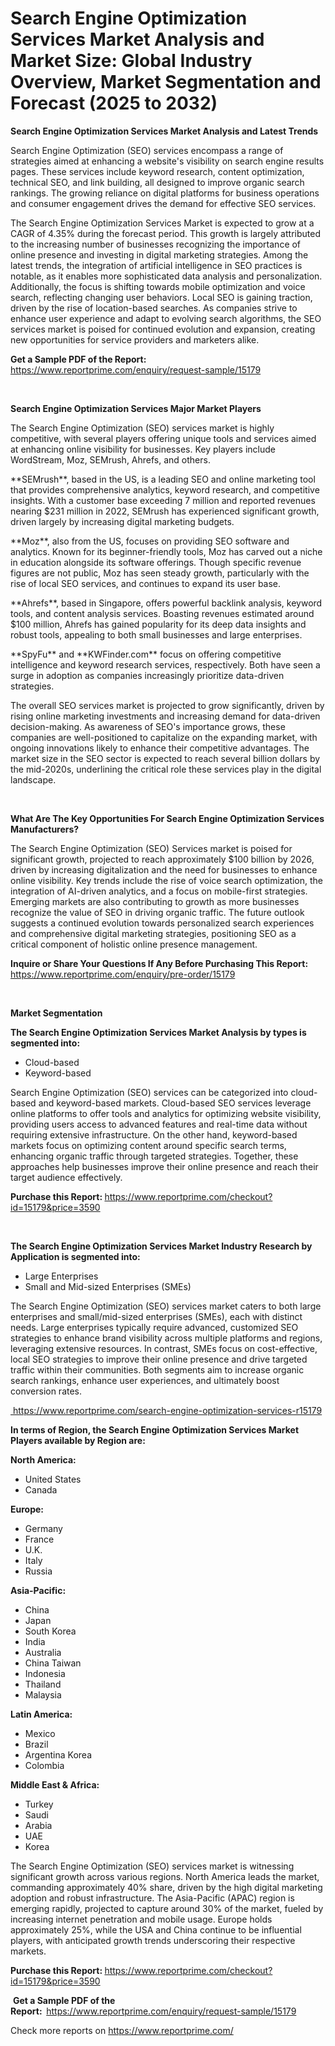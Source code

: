 <p><h1>Search Engine Optimization Services Market Analysis and Market Size: Global Industry Overview, Market Segmentation and Forecast (2025 to 2032)</h1></p><p><strong>Search Engine Optimization Services Market Analysis and Latest Trends</strong></p>
<p><p>Search Engine Optimization (SEO) services encompass a range of strategies aimed at enhancing a website's visibility on search engine results pages. These services include keyword research, content optimization, technical SEO, and link building, all designed to improve organic search rankings. The growing reliance on digital platforms for business operations and consumer engagement drives the demand for effective SEO services.</p><p>The Search Engine Optimization Services Market is expected to grow at a CAGR of 4.35% during the forecast period. This growth is largely attributed to the increasing number of businesses recognizing the importance of online presence and investing in digital marketing strategies. Among the latest trends, the integration of artificial intelligence in SEO practices is notable, as it enables more sophisticated data analysis and personalization. Additionally, the focus is shifting towards mobile optimization and voice search, reflecting changing user behaviors. Local SEO is gaining traction, driven by the rise of location-based searches. As companies strive to enhance user experience and adapt to evolving search algorithms, the SEO services market is poised for continued evolution and expansion, creating new opportunities for service providers and marketers alike.</p></p>
<p><strong>Get a Sample PDF of the Report:&nbsp;</strong> <a href="https://www.reportprime.com/enquiry/request-sample/15179?utm_campaign=2292&utm_medium=2&utm_source=Github&utm_content=ia&utm_term=20032025&utm_id=search-engine-optimization-services">https://www.reportprime.com/enquiry/request-sample/15179</a></p>
<p>&nbsp;</p>
<p><strong>Search Engine Optimization Services Major Market Players</strong></p>
<p><p>The Search Engine Optimization (SEO) services market is highly competitive, with several players offering unique tools and services aimed at enhancing online visibility for businesses. Key players include WordStream, Moz, SEMrush, Ahrefs, and others.</p><p>**SEMrush**, based in the US, is a leading SEO and online marketing tool that provides comprehensive analytics, keyword research, and competitive insights. With a customer base exceeding 7 million and reported revenues nearing $231 million in 2022, SEMrush has experienced significant growth, driven largely by increasing digital marketing budgets.</p><p>**Moz**, also from the US, focuses on providing SEO software and analytics. Known for its beginner-friendly tools, Moz has carved out a niche in education alongside its software offerings. Though specific revenue figures are not public, Moz has seen steady growth, particularly with the rise of local SEO services, and continues to expand its user base.</p><p>**Ahrefs**, based in Singapore, offers powerful backlink analysis, keyword tools, and content analysis services. Boasting revenues estimated around $100 million, Ahrefs has gained popularity for its deep data insights and robust tools, appealing to both small businesses and large enterprises.</p><p>**SpyFu** and **KWFinder.com** focus on offering competitive intelligence and keyword research services, respectively. Both have seen a surge in adoption as companies increasingly prioritize data-driven strategies.</p><p>The overall SEO services market is projected to grow significantly, driven by rising online marketing investments and increasing demand for data-driven decision-making. As awareness of SEO's importance grows, these companies are well-positioned to capitalize on the expanding market, with ongoing innovations likely to enhance their competitive advantages. The market size in the SEO sector is expected to reach several billion dollars by the mid-2020s, underlining the critical role these services play in the digital landscape.</p></p>
<p>&nbsp;</p>
<p><strong>What Are The Key Opportunities For Search Engine Optimization Services Manufacturers?</strong></p>
<p><p>The Search Engine Optimization (SEO) Services market is poised for significant growth, projected to reach approximately $100 billion by 2026, driven by increasing digitalization and the need for businesses to enhance online visibility. Key trends include the rise of voice search optimization, the integration of AI-driven analytics, and a focus on mobile-first strategies. Emerging markets are also contributing to growth as more businesses recognize the value of SEO in driving organic traffic. The future outlook suggests a continued evolution towards personalized search experiences and comprehensive digital marketing strategies, positioning SEO as a critical component of holistic online presence management.</p></p>
<p><strong>Inquire or Share Your Questions If Any Before Purchasing This Report:</strong> <a href="https://www.reportprime.com/enquiry/pre-order/15179?utm_campaign=2292&utm_medium=2&utm_source=Github&utm_content=ia&utm_term=20032025&utm_id=search-engine-optimization-services">https://www.reportprime.com/enquiry/pre-order/15179</a></p>
<p>&nbsp;</p>
<p><strong>Market Segmentation</strong></p>
<p><strong>The Search Engine Optimization Services Market Analysis by types is segmented into:</strong></p>
<p><ul><li>Cloud-based</li><li>Keyword-based</li></ul></p>
<p><p>Search Engine Optimization (SEO) services can be categorized into cloud-based and keyword-based markets. Cloud-based SEO services leverage online platforms to offer tools and analytics for optimizing website visibility, providing users access to advanced features and real-time data without requiring extensive infrastructure. On the other hand, keyword-based markets focus on optimizing content around specific search terms, enhancing organic traffic through targeted strategies. Together, these approaches help businesses improve their online presence and reach their target audience effectively.</p></p>
<p><strong>Purchase this Report:&nbsp;</strong><a href="https://www.reportprime.com/checkout?id=15179&price=3590&utm_campaign=2292&utm_medium=2&utm_source=Github&utm_content=ia&utm_term=20032025&utm_id=search-engine-optimization-services">https://www.reportprime.com/checkout?id=15179&price=3590</a></p>
<p>&nbsp;</p>
<p><strong>The Search Engine Optimization Services Market Industry Research by Application is segmented into:</strong></p>
<p><ul><li>Large Enterprises</li><li>Small and Mid-sized Enterprises (SMEs)</li></ul></p>
<p><p>The Search Engine Optimization (SEO) services market caters to both large enterprises and small/mid-sized enterprises (SMEs), each with distinct needs. Large enterprises typically require advanced, customized SEO strategies to enhance brand visibility across multiple platforms and regions, leveraging extensive resources. In contrast, SMEs focus on cost-effective, local SEO strategies to improve their online presence and drive targeted traffic within their communities. Both segments aim to increase organic search rankings, enhance user experiences, and ultimately boost conversion rates.</p></p>
<p><a href="https://www.reportprime.com/search-engine-optimization-services-r15179?utm_campaign=2292&utm_medium=2&utm_source=Github&utm_content=ia&utm_term=20032025&utm_id=search-engine-optimization-services">&nbsp;https://www.reportprime.com/search-engine-optimization-services-r15179</a></p>
<p><strong>In terms of Region, the Search Engine Optimization Services Market Players available by Region are:</strong></p>
<p>
    <p> <strong> North America: </strong>
        <ul>
            <li>United States</li>
            <li>Canada</li>
        </ul>
        </p> 
    <p> <strong> Europe: </strong>
        <ul>
            <li>Germany</li>
            <li>France</li>
            <li>U.K.</li>
            <li>Italy</li>
            <li>Russia</li>
        </ul>
        </p> 
    <p> <strong> Asia-Pacific: </strong>
        <ul>
            <li>China</li>
            <li>Japan</li>
            <li>South Korea</li>
            <li>India</li>
            <li>Australia</li>
            <li>China Taiwan</li>
            <li>Indonesia</li>
            <li>Thailand</li>
            <li>Malaysia</li>
        </ul>
        </p> 
    <p> <strong> Latin America: </strong>
        <ul>
            <li>Mexico</li>
            <li>Brazil</li>
            <li>Argentina Korea</li>
            <li>Colombia</li>
        </ul>
        </p> 
    <p> <strong> Middle East & Africa: </strong>
        <ul>
            <li>Turkey</li>
            <li>Saudi</li>
            <li>Arabia</li>
            <li>UAE</li>
            <li>Korea</li>
        </ul>
    </p>
    </p>
<p><p>The Search Engine Optimization (SEO) services market is witnessing significant growth across various regions. North America leads the market, commanding approximately 40% share, driven by the high digital marketing adoption and robust infrastructure. The Asia-Pacific (APAC) region is emerging rapidly, projected to capture around 30% of the market, fueled by increasing internet penetration and mobile usage. Europe holds approximately 25%, while the USA and China continue to be influential players, with anticipated growth trends underscoring their respective markets.</p></p>
<p><strong>Purchase this Report: </strong><a href="https://www.reportprime.com/checkout?id=15179&price=3590&utm_campaign=2292&utm_medium=2&utm_source=Github&utm_content=ia&utm_term=20032025&utm_id=search-engine-optimization-services">https://www.reportprime.com/checkout?id=15179&price=3590</a></p>
<p>&nbsp;<strong>Get a Sample PDF of the Report:&nbsp;&nbsp;</strong><a href="https://www.reportprime.com/enquiry/request-sample/15179?utm_campaign=2292&utm_medium=2&utm_source=Github&utm_content=ia&utm_term=20032025&utm_id=search-engine-optimization-services">https://www.reportprime.com/enquiry/request-sample/15179</a></p>
<p><strong></strong></p>
<p>Check more reports on <a href="https://www.reportprime.com/?utm_campaign=2292&utm_medium=2&utm_source=Github&utm_content=ia&utm_term=20032025&utm_id=search-engine-optimization-services">https://www.reportprime.com/</a></p>
